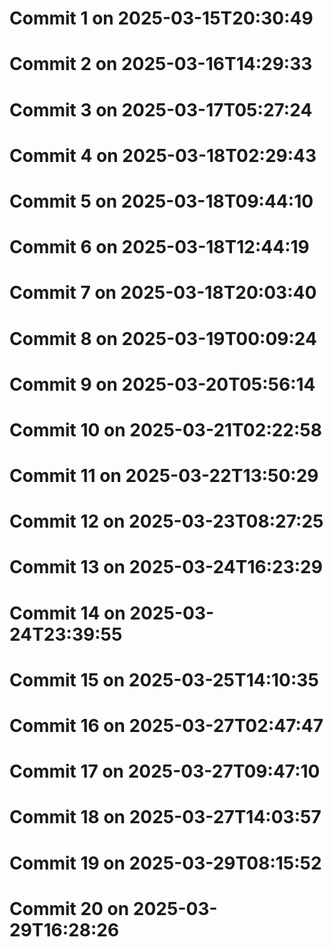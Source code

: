 # Commit 1 on 2025-03-15T20:30:49
# Commit 2 on 2025-03-16T14:29:33
# Commit 3 on 2025-03-17T05:27:24
# Commit 4 on 2025-03-18T02:29:43
# Commit 5 on 2025-03-18T09:44:10
# Commit 6 on 2025-03-18T12:44:19
# Commit 7 on 2025-03-18T20:03:40
# Commit 8 on 2025-03-19T00:09:24
# Commit 9 on 2025-03-20T05:56:14
# Commit 10 on 2025-03-21T02:22:58
# Commit 11 on 2025-03-22T13:50:29
# Commit 12 on 2025-03-23T08:27:25
# Commit 13 on 2025-03-24T16:23:29
# Commit 14 on 2025-03-24T23:39:55
# Commit 15 on 2025-03-25T14:10:35
# Commit 16 on 2025-03-27T02:47:47
# Commit 17 on 2025-03-27T09:47:10
# Commit 18 on 2025-03-27T14:03:57
# Commit 19 on 2025-03-29T08:15:52
# Commit 20 on 2025-03-29T16:28:26
